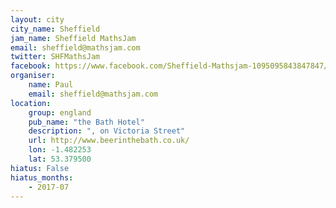 ```yaml
---
layout: city                                           
city_name: Sheffield                                                               
jam_name: Sheffield MathsJam
email: sheffield@mathsjam.com
twitter: SHFMathsJam
facebook: https://www.facebook.com/Sheffield-Mathsjam-1095095843847847/
organiser:
    name: Paul
    email: sheffield@mathsjam.com
location:
    group: england
    pub_name: "the Bath Hotel"
    description: ", on Victoria Street"
    url: http://www.beerinthebath.co.uk/
    lon: -1.482253
    lat: 53.379500
hiatus: False
hiatus_months:
    - 2017-07
---
```

